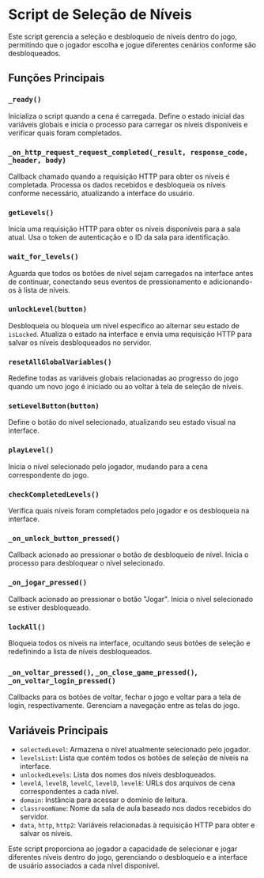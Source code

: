 # Script de Seleção de Níveis

Este script gerencia a seleção e desbloqueio de níveis dentro do jogo, permitindo que o jogador escolha e jogue diferentes cenários conforme são desbloqueados.

## Funções Principais

### `_ready()`

Inicializa o script quando a cena é carregada. Define o estado inicial das variáveis globais e inicia o processo para carregar os níveis disponíveis e verificar quais foram completados.

### `_on_http_request_request_completed(_result, response_code, _header, body)`

Callback chamado quando a requisição HTTP para obter os níveis é completada. Processa os dados recebidos e desbloqueia os níveis conforme necessário, atualizando a interface do usuário.

### `getLevels()`

Inicia uma requisição HTTP para obter os níveis disponíveis para a sala atual. Usa o token de autenticação e o ID da sala para identificação.

### `wait_for_levels()`

Aguarda que todos os botões de nível sejam carregados na interface antes de continuar, conectando seus eventos de pressionamento e adicionando-os à lista de níveis.

### `unlockLevel(button)`

Desbloqueia ou bloqueia um nível específico ao alternar seu estado de `isLocked`. Atualiza o estado na interface e envia uma requisição HTTP para salvar os níveis desbloqueados no servidor.

### `resetAllGlobalVariables()`

Redefine todas as variáveis globais relacionadas ao progresso do jogo quando um novo jogo é iniciado ou ao voltar à tela de seleção de níveis.

### `setLevelButton(button)`

Define o botão do nível selecionado, atualizando seu estado visual na interface.

### `playLevel()`

Inicia o nível selecionado pelo jogador, mudando para a cena correspondente do jogo.

### `checkCompletedLevels()`

Verifica quais níveis foram completados pelo jogador e os desbloqueia na interface.

### `_on_unlock_button_pressed()`

Callback acionado ao pressionar o botão de desbloqueio de nível. Inicia o processo para desbloquear o nível selecionado.

### `_on_jogar_pressed()`

Callback acionado ao pressionar o botão "Jogar". Inicia o nível selecionado se estiver desbloqueado.

### `lockAll()`

Bloqueia todos os níveis na interface, ocultando seus botões de seleção e redefinindo a lista de níveis desbloqueados.

### `_on_voltar_pressed()`, `_on_close_game_pressed()`, `_on_voltar_login_pressed()`

Callbacks para os botões de voltar, fechar o jogo e voltar para a tela de login, respectivamente. Gerenciam a navegação entre as telas do jogo.

## Variáveis Principais

- `selectedLevel`: Armazena o nível atualmente selecionado pelo jogador.
- `levelsList`: Lista que contém todos os botões de seleção de níveis na interface.
- `unlockedLevels`: Lista dos nomes dos níveis desbloqueados.
- `levelA`, `levelB`, `levelC`, `levelD`, `levelE`: URLs dos arquivos de cena correspondentes a cada nível.
- `domain`: Instância para acessar o domínio de leitura.
- `classroomName`: Nome da sala de aula baseado nos dados recebidos do servidor.
- `data`, `http`, `http2`: Variáveis relacionadas à requisição HTTP para obter e salvar os níveis.

Este script proporciona ao jogador a capacidade de selecionar e jogar diferentes níveis dentro do jogo, gerenciando o desbloqueio e a interface de usuário associados a cada nível disponível.
